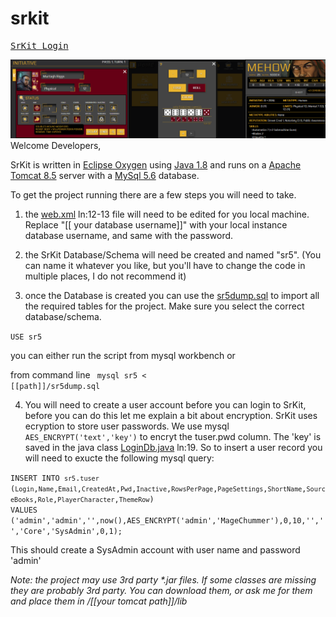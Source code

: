 # srkit
<pre>
<a href='www.srkit.ca'>SrKit Login</a> &emsp;&emsp;
</pre>
<img src='/images/banner2.png'>
Welcome Developers, 

SrKit is written in <a href='https://www.eclipse.org/downloads/packages/release/oxygen/3a'>Eclipse Oxygen</a> using <a href='https://www.oracle.com/technetwork/java/javase/downloads/jdk8-downloads-2133151.html'>Java 1.8</a> and runs on a <a href='https://tomcat.apache.org/download-80.cgi'>Apache Tomcat 8.5</a> server with a <a href='https://dev.mysql.com/downloads/mysql/5.6.html'>MySql 5.6</a> database.

To get the project running there are a few steps you will need to take.

1. the <a href='/WEB-INF/web.xml'>web.xml</a> <line>ln:12-13</line> file will need to be edited for you local machine. Replace "[[ your database username]]" with your local instance database username, and same with the password.

2. the SrKit Database/Schema will need be created and named "sr5". (You can name it whatever you like, but you'll have to change the code in multiple places, I do not recommend it)

3. once the Database is created you can use the <a href='/sr5_sql/sr5dump.sql'>sr5dump.sql</a> to import all the required tables for the project. Make sure you select the correct database/schema.

<code>USE sr5</code>

you can either run the script from mysql workbench or 

from command line <code> mysql sr5 < [[path]]/sr5dump.sql</code>

4. You will need to create a user account before you can login to SrKit, before you can do this let me explain a bit about encryption. SrKit uses ecryption to store user passwords. We use mysql <code>AES_ENCRYPT('text','key')</code> to encryt the tuser.pwd column. The 'key' is saved in the java class <a href='/WEB-INF/src/sr/data/LoginDb.java'>LoginDb.java</a> ln:19. So to insert a user record you will need to exucte the following mysql query:

<code>INSERT INTO `sr5`.`tuser`
(`Login`,`Name`,`Email`,`CreatedAt`,`Pwd`,`Inactive`,`RowsPerPage`,`PageSettings`,`ShortName`,`SourceBooks`,`Role`,`PlayerCharacter`,`ThemeRow`)
VALUES
('admin','admin','',now(),AES_ENCRYPT('admin','MageChummer'),0,10,'','','Core','SysAdmin',0,1);</code>

This should create a SysAdmin account with user name and password 'admin'


<i>Note: the project may use 3rd party *.jar files. If some classes are missing they are probably 3rd party. You can download them, or ask me for them and place them in /[[your tomcat path]]/lib</i>
